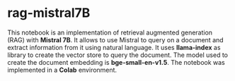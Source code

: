 # rag-mistral7B

This notebook is an implementation of retrieval augmented generation (RAG) with **Mistral 7B**. It allows to use Mistral to query on a document and extract information from it using natural language. It uses **llama-index** as library to create the vector store to query the document. The model used to create the document embedding is **bge-small-en-v1.5**. The notebook was implemented in a **Colab** environment. 
